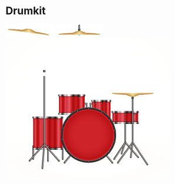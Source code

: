 # Drumkit

<img id="crash-ride" class="crash-cymbal" src="https://raw.githubusercontent.com/ArunMichaelDsouza/javascript-30-course/master/src/01-javascript-drum-kit/img/crash.png" alt="Crash cymbal">

<img id="hihat-top" class="hihat-top-cymbal" src="https://raw.githubusercontent.com/ArunMichaelDsouza/javascript-30-course/master/src/01-javascript-drum-kit/img/hihat-top.png" alt="Hi Hat cymbal">

<img class="drum-kit" src="https://raw.githubusercontent.com/ArunMichaelDsouza/javascript-30-course/master/src/01-javascript-drum-kit/img/drum-kit.png" alt="Drum Kit" />

<audio data-key="74" src="https://raw.githubusercontent.com/ArunMichaelDsouza/javascript-30-course/master/src/01-javascript-drum-kit/sounds/snare.wav"></audio>
<audio data-key="66" src="https://raw.githubusercontent.com/ArunMichaelDsouza/javascript-30-course/master/src/01-javascript-drum-kit/sounds/kick.wav"></audio>
<audio data-key="86" src="https://raw.githubusercontent.com/ArunMichaelDsouza/javascript-30-course/master/src/01-javascript-drum-kit/sounds/kick.wav"></audio>
<audio data-key="72" src="https://raw.githubusercontent.com/ArunMichaelDsouza/javascript-30-course/master/src/01-javascript-drum-kit/sounds/tom-high.wav"></audio>
<audio data-key="71" src="https://raw.githubusercontent.com/ArunMichaelDsouza/javascript-30-course/master/src/01-javascript-drum-kit/sounds/tom-mid.wav"></audio>
<audio data-key="70" src="https://raw.githubusercontent.com/ArunMichaelDsouza/javascript-30-course/master/src/01-javascript-drum-kit/sounds/tom-low.wav"></audio>
<audio data-key="69" src="https://raw.githubusercontent.com/ArunMichaelDsouza/javascript-30-course/master/src/01-javascript-drum-kit/sounds/crash.wav"></audio>
<audio data-key="82" src="https://raw.githubusercontent.com/ArunMichaelDsouza/javascript-30-course/master/src/01-javascript-drum-kit/sounds/ride.wav"></audio>
<audio data-key="73" src="https://raw.githubusercontent.com/ArunMichaelDsouza/javascript-30-course/master/src/01-javascript-drum-kit/sounds/hihat-open.wav"></audio>
<audio data-key="75" src="https://raw.githubusercontent.com/ArunMichaelDsouza/javascript-30-course/master/src/01-javascript-drum-kit/sounds/hihat-close.wav"></audio>
